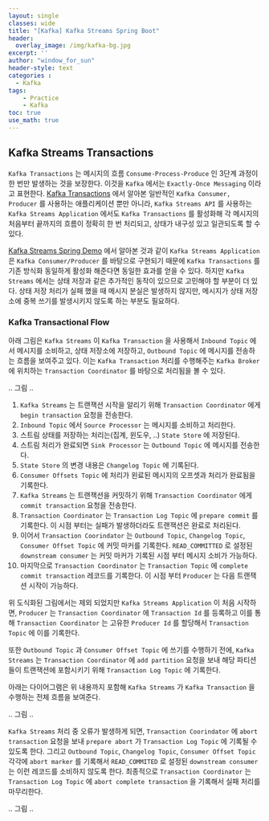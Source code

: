 ```yaml
--- 
layout: single
classes: wide
title: "[Kafka] Kafka Streams Spring Boot"
header:
  overlay_image: /img/kafka-bg.jpg
excerpt: ''
author: "window_for_sun"
header-style: text
categories :
  - Kafka
tags:
    - Practice
    - Kafka
toc: true
use_math: true
---  
```



## Kafka Streams Transactions
`Kafka Transactions` 는 메시지의 흐름 `Consume-Process-Produce` 인 3단계 과정이 한 번만 발생하는 것을 보장한다. 
이것을 `Kafka` 에서는 `Exactly-Once Messaging` 이라고 표현한다. 
[Kafka Transactions]()
에서 알아본 일반적인 `Kafka Consumer, Producer` 를 사용하는 애플리케이션 뿐만 아니라, 
`Kafka Streams API` 를 사용하는 `Kafka Streams Application` 에서도 
`Kafka Transactions` 를 활성화해 각 메시지의 처음부터 끝까지의 흐름이 정확히 한 번 처리되고, 
상태가 내구성 있고 일관되도록 할 수 있다.  

[Kafka Streams Spring Demo]()
에서 알아본 것과 같이 `Kafka Streams Application` 은 
`Kafka Consumer/Producer` 를 바탕으로 구현되기 때문에 
`Kafka Transactions` 를 기존 방식화 동일하게 활성화 해준다면 동일한 효과를 얻을 수 있다. 
하지만 `Kafka Streams` 에서는 상태 저장과 같은 추가적인 동작이 있으므로 고민해야 할 부분이 더 있다. 
상태 저장 처리가 실패 했을 때 메시지 분실은 발생하지 않지만, 
메시지가 상태 저장소에 중복 쓰기를 발생시키지 않도록 하는 부분도 필요하다.   


### Kafka Transactional Flow
아래 그림은 `Kafka Streams` 이 `Kafka Transaction` 을 사용해서  `Inbound Topic` 에서 메시지를 소비하고, 상태 저장소에 저장하고, 
`Outbound Topic` 에 메시지를 전송하는 흐름을 보여주고 있다. 
이는 `Kafka Transaction` 처리를 수행해주는 `Kafka Broker` 에 위치하는 `Transaction Coordinator` 를 바탕으로 처리됨을 볼 수 있다.   


.. 그림 ..

1. `Kafka Streams` 는 트랜잭션 시작을 알리기 위해 `Transaction Coordinator` 에게 `begin transaction` 요청을 전송한다. 
2. `Inbound Topic` 에서 `Source Processor` 는 메시지를 소비하고 처리한다.  
3. 스트림 상태를 저장하는 처리는(집계, 윈도우, ..) `State Store` 에 저장된다. 
4. 스트림 처리가 완료되면 `Sink Processor` 는 `Outbound Topic` 에 메시지를 전송한다. 
5. `State Store` 의 변경 내용은 `Changelog Topic` 에 기록된다. 
6. `Consumer Offsets Topic` 에 처리가 왼료된 메시지의 오프셋과 처리가 완료됨을 기록한다. 
7. `Kafka Streams` 는 트랜잭션을 커밋하기 위해 `Transaction Coordinator` 에게 `commit transaction` 요청을 전송한다. 
8. `Transaction Coordinator` 는 `Transaction Log Topic` 에 `prepare commit` 를 기록한다. 이 시점 부터는 실패가 발생하더라도 트랜잭션은 완료로 처리된다. 
9. 이어서 `Transaction Coorindator` 는 `Outbound Topic`, `Changelog Topic`, `Consumer Offset Topic` 에 커밋 마커를 기록한다.
`READ_COMMITTED` 로 설정된 `downstream consumer` 는 커밋 마커가 기록된 시점 부터 메시지 소비가 가능하다. 
10. 마지막으로 `Transaction Coordinator` 는 `Transaction Topic` 에 `complete commit transaction` 레코드를 기록한다. 
이 시점 부터 `Producer` 는 다음 트랜잭션 시작이 가능하다.  


위 도식화된 그림에서는 제외 되었지만 `Kafka Streams Application` 이 처음 시작하면, 
`Producer` 는 `Transaction Coordinator` 에 `Transaction Id` 를 등록하고 
이를 통해 `Transaction Coordinator` 는 고유한 `Producer Id` 를 할당해서 `Transaction Topic` 에 이를 기록한다.  

또한 `Outbound Topic` 과 `Consumer Offset Topic` 에 쓰기를 수행하기 전에, 
`Kafka Streams` 는 `Transaction Coordinator` 에 `add partition` 요청을 보내
해당 파티션들이 트랜잭션에 포함시키기 위해 `Transaction Log Topic` 에 기록한다.  

아래는 다이어그램은 위 내용까지 포함해 `Kafka Streams` 가 `Kafka Transaction` 을 수행하는 전체 흐름을 보여준다.  


.. 그림 ..


`Kafka Streams` 처리 중 오류가 발생하게 되면, 
`Transaction Coorindator` 에 `abort transaction` 요청을 보내 `prepare abort` 가 
`Transaction Log Topic` 에 기록될 수 있도록 한다. 
그리고 `Outbound Topic`, `Changelog Topic`, `Consumer Offset Topic` 각각에 `abort marker` 를 기록해서 
`READ_COMMITED` 로 설정된 `downstream consumer` 는 이런 레코드를 소비하지 않도록 한다. 
최종적으로 `Transaction Coordinator` 는 `Transaction Log Topic` 에 `abort complete transaction` 을 기록해서 
실패 처리를 마무리한다.  


.. 그림 .. 
